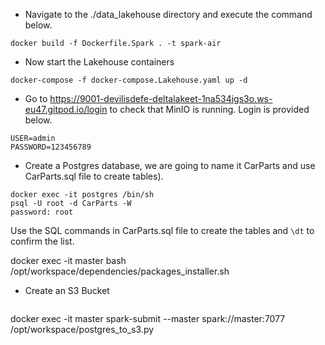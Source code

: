 


* Navigate to the ./data_lakehouse directory and execute the command below.

```
docker build -f Dockerfile.Spark . -t spark-air
```

* Now start the Lakehouse containers
```
docker-compose -f docker-compose.Lakehouse.yaml up -d
```

* Go to https://9001-devilisdefe-deltalakeet-1na534igs3o.ws-eu47.gitpod.io/login to check that MinIO is running. Login is provided below.

```
USER=admin
PASSWORD=123456789
```

* Create a Postgres database, we are going to name it CarParts and use CarParts.sql file to create tables).
```
docker exec -it postgres /bin/sh
psql -U root -d CarParts -W
password: root
```


Use the SQL commands in CarParts.sql file to create the tables and `\dt` to confirm the list. 

docker exec -it master bash /opt/workspace/dependencies/packages_installer.sh 


* Create an S3 Bucket
```

```


docker exec -it master spark-submit --master spark://master:7077 /opt/workspace/postgres_to_s3.py


